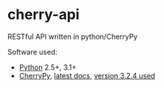 cherry-api
==========

RESTful API written in python/CherryPy

Software used:

 * [Python](http://python.org/) 2.5+, 3.1+
 * [CherryPy](http://www.cherrypy.org/), [latest docs](http://cherrypy.readthedocs.org/), [version 3.2.4 used](https://pypi.python.org/pypi/CherryPy/3.2.4)
